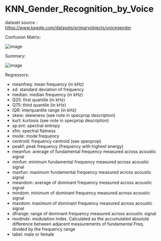 # KNN_Gender_Recognition_by_Voice

dataset source : https://www.kaggle.com/datasets/primaryobjects/voicegender

Confusion Matrix:

![image](https://github.com/Yassir-Mohammed/KNN_Gender_Recognition_by_Voice/assets/103688787/d58758bb-4a31-41f9-a277-3cda87380a0e)


Summary:


![image](https://github.com/Yassir-Mohammed/KNN_Gender_Recognition_by_Voice/assets/103688787/69f96132-805b-4e05-88b9-9f094ee476aa)



Regressors: 
* meanfreq: mean frequency (in kHz)
* sd: standard deviation of frequency
* median: median frequency (in kHz)
* Q25: first quantile (in kHz)
* Q75: third quantile (in kHz)
* IQR: interquantile range (in kHz)
* skew: skewness (see note in specprop description)
* kurt: kurtosis (see note in specprop description)
* sp.ent: spectral entropy
* sfm: spectral flatness
* mode: mode frequency
* centroid: frequency centroid (see specprop)
* peakf: peak frequency (frequency with highest energy)
* meanfun: average of fundamental frequency measured across acoustic signal
* minfun: minimum fundamental frequency measured across acoustic signal
* maxfun: maximum fundamental frequency measured across acoustic signal
* meandom: average of dominant frequency measured across acoustic signal
* mindom: minimum of dominant frequency measured across acoustic signal
* maxdom: maximum of dominant frequency measured across acoustic signal
* dfrange: range of dominant frequency measured across acoustic signal
* modindx: modulation index. Calculated as the accumulated absolute difference between adjacent measurements of fundamental Freq. divided by the frequency range
* label: male or female
